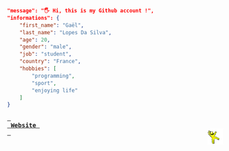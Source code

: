 <!--- last build: 2024-01-01 04:26:26.501126--->
~~~json
"message": "🖐️ Hi, this is my Github account !",
"informations": {
    "first_name": "Gaël",
    "last_name": "Lopes Da Silva",
    "age": 20,
    "gender": "male",
    "job": "student",
    "country": "France",
    "hobbies": [
        "programming",
        "sport",
        "enjoying life"
    ]
}
~~~

**[<kbd> <br> Website <br> </kbd>][Website]**
<img align="right" style="width:37px;" title="This is the yellow dancing man. Don't question him." alt="Too bad. He gone..." src="./img/yellow_man.gif">

[Website]: https://gael-lopes-da-silva.github.io/MyPortfolio/
